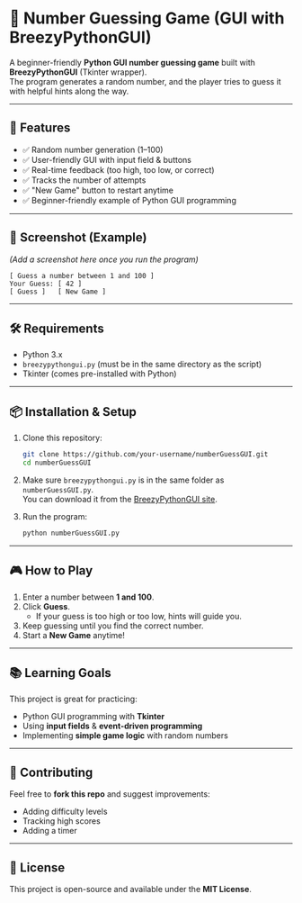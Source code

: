 # 🎲 Number Guessing Game (GUI with BreezyPythonGUI)

A beginner-friendly **Python GUI number guessing game** built with **BreezyPythonGUI** (Tkinter wrapper).  
The program generates a random number, and the player tries to guess it with helpful hints along the way.  

---

## 🚀 Features
- ✅ Random number generation (1–100)  
- ✅ User-friendly GUI with input field & buttons  
- ✅ Real-time feedback (too high, too low, or correct)  
- ✅ Tracks the number of attempts  
- ✅ "New Game" button to restart anytime  
- ✅ Beginner-friendly example of Python GUI programming  

---

## 📸 Screenshot (Example)
*(Add a screenshot here once you run the program)*  
```
[ Guess a number between 1 and 100 ]
Your Guess: [ 42 ]
[ Guess ]   [ New Game ]
```

---

## 🛠️ Requirements
- Python 3.x  
- `breezypythongui.py` (must be in the same directory as the script)  
- Tkinter (comes pre-installed with Python)  

---

## 📦 Installation & Setup
1. Clone this repository:
   ```bash
   git clone https://github.com/your-username/numberGuessGUI.git
   cd numberGuessGUI
   ```
2. Make sure `breezypythongui.py` is in the same folder as `numberGuessGUI.py`.  
   You can download it from the [BreezyPythonGUI site](https://www.kosbie.net/cmu/fall-19/15-112/notes/breezypythongui.html).  

3. Run the program:
   ```bash
   python numberGuessGUI.py
   ```

---

## 🎮 How to Play
1. Enter a number between **1 and 100**.  
2. Click **Guess**.  
   - If your guess is too high or too low, hints will guide you.  
3. Keep guessing until you find the correct number.  
4. Start a **New Game** anytime!  

---

## 📚 Learning Goals
This project is great for practicing:
- Python GUI programming with **Tkinter**  
- Using **input fields** & **event-driven programming**  
- Implementing **simple game logic** with random numbers  

---

## 🤝 Contributing
Feel free to **fork this repo** and suggest improvements:
- Adding difficulty levels  
- Tracking high scores  
- Adding a timer  

---

## 📜 License
This project is open-source and available under the **MIT License**.  
